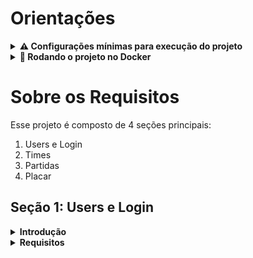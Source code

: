 # Orientações

<details>
<summary><strong> ⚠️ Configurações mínimas para execução do projeto</strong></summary><br />

Na sua máquina você deve ter:

 - Sistema Operacional Distribuição Unix
 - Node versão 16
 - Docker
 - Docker-compose versão >=1.29.2

➡️ O `node` deve ter versão igual ou superior à `16.14.0 LTS`:
  - Para instalar o nvm, [acesse esse link](https://github.com/nvm-sh/nvm#installing-and-updating);
  - Rode os comandos abaixo para instalar a versão correta de `node` e usá-la:
    - `nvm install 16.14 --lts`
    - `nvm use 16.14`
    - `nvm alias default 16.14`

➡️ O`docker-compose` deve ter versão igual ou superior à`ˆ1.29.2`:

</details>

<details>
<summary><strong>🐳 Rodando o projeto no Docker</strong></summary><br />
 
  1. No diretório `app/` rode o comando `docker-compose up -d`.
  2. Acesse o site em `localhost:3000`.
 
</details>

# Sobre os Requisitos

Esse projeto é composto de 4 seções principais:
1. Users e Login
2. Times
3. Partidas
4. Placar

## Seção 1: Users e Login

<details>
  <summary><strong> Introdução </strong></summary>

- A rota utilizada deve ser (`/login`);

- A rota deve receber os campos `email` e `password` e esses campos devem ser validados no banco de dados:
  - O campo `email` deve receber um email válido;
  - O Campo `password` deve ter mais de 6 caracteres.

- O body da requisição deve conter o seguinte formato:
  ```json
  {
    "email": "string",
    "password": "string"
  }
  ```
</details>

<details>
  <summary><strong> Requisitos </strong></summary>

### Endpoint `/login`
  
  - Rota do tipo `POST`;

  - Se o login foi feito com sucesso, o resultado retornado deverá ser similar ao exibido abaixo, com um status http `200`:
  ```json
  {
    "token": "eyJhbGciOiJIUzI1NiIsInR5cCI6IkpXVCJ9.eyJpZCI6MSwicm9sZSI6ImFkbWluIiwiaWF0IjoxNjU0NTI3MTg5fQ.XS_9AA82iNoiVaASi0NtJpqOQ_gHSHhxrpIdigiT-fc" // Aqui deve ser o token gerado pelo backend.
  }
  ```

  - Se o login não tiver o campo "email" ou "password", o resultado retornado deverá ser a mensagem abaixo, com um status http `400`:
  ```json
    { "message": "All fields must be filled" }
  ```

  - Se o login tiver o "email" ou "senha" **inválido**, o resultado retornado será similar ao exibido abaixo, com um status http `401`:
  ```json
    { "message": "Incorrect email or password" }
  ```

### Endpoint `/login/validate`

  - Rota tipo `GET`
  
  - Recebe um `header` com parâmetro `authorization`, onde ficará armazenado o token gerado no login;

  A resposta deve ser de status `200` com um `objeto` contendo a `role` do *user*:
  ```json
    { "role": "admin" }
  ```
</details>

<!-- Olá, Tryber!
Esse é apenas um arquivo inicial para o README do seu projeto.
É essencial que você preencha esse documento por conta própria, ok?
Não deixe de usar nossas dicas de escrita de README de projetos, e deixe sua criatividade brilhar!
:warning: IMPORTANTE: você precisa deixar nítido:
- quais arquivos/pastas foram desenvolvidos por você; 
- quais arquivos/pastas foram desenvolvidos por outra pessoa estudante;
- quais arquivos/pastas foram desenvolvidos pela Trybe.
-->
